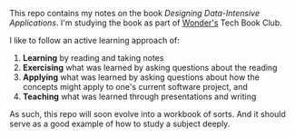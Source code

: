 This repo contains my notes on the book *Designing Data-Intensive Applications*. I'm studying the book as part of [Wonder's](https://wonder.com/) Tech Book Club.

I like to follow an active learning approach of:

1. **Learning** by reading and taking notes
2. **Exercising** what was learned by asking questions about the reading
3. **Applying** what was learned by asking questions about how the concepts might apply to one's current software project, and
4. **Teaching** what was learned through presentations and writing

As such, this repo will soon evolve into a workbook of sorts. And it should serve as a good example of how to study a subject deeply.
